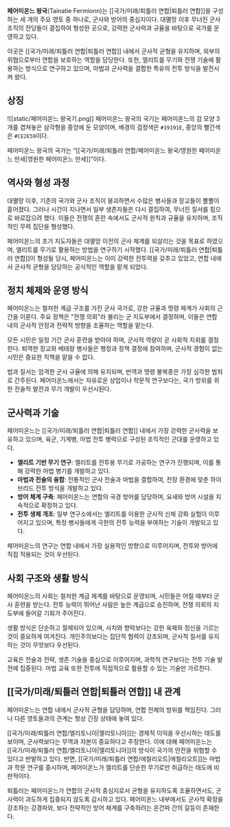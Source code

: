 **페어미온느 왕국**(Tainatìe Fermionn)는 [[국가/미래/퇴틀러 연합|퇴틀러 연합]]을 구성하는 세 개의 주요 영토 중 하나로, 군사와 방어의 중심지이다. 대멸망 이후 무너진 군사 조직의 잔당들이 결집하여 형성한 곳으로, 강력한 군사력과 규율을 바탕으로 국가를 운영하고 있다.  

이곳은 [[국가/미래/퇴틀러 연합|퇴틀러 연합]] 내에서 군사적 균형을 유지하며, 외부의 위협으로부터 연합을 보호하는 역할을 담당한다. 또한, 엘리트를 무기와 전쟁 기술에 활용하는 방식으로 연구하고 있으며, 마법과 군사력을 결합한 특유의 전투 방식을 발전시켜 왔다.  

## 상징
![[static/페어미온느 왕국기.png]]
페어미온느 왕국의 국기는 페어미온느의 검 모양 3개를 겹쳐놓은 삼각형을 중앙에 둔 모양이며, 배경의 검정색은 `#19191E`, 중앙의 빨간색은 `#CE2E59`이다.

페어미온느 왕국의 국가는 “[[국가/미래/퇴틀러 연합/페어미온느 왕국/영원한 페어미온느 만세|영원한 페어미온느 만세]]”이다.

## 역사와 형성 과정  

대멸망 이후, 기존의 국가와 군사 조직이 붕괴하면서 수많은 병사들과 장교들이 뿔뿔이 흩어졌다. 그러나 시간이 지나면서 일부 생존자들은 다시 결집하여, 무너진 질서를 힘으로 바로잡으려 했다. 이들은 전쟁의 혼란 속에서도 군사적 원칙과 규율을 유지하며, 조직적인 무력 집단을 형성했다.  

페어미온느의 초기 지도자들은 대멸망 이전의 군사 체계를 되살리는 것을 목표로 하였으며, 엘리트를 무기로 활용하는 방법을 연구하기 시작했다. [[국가/미래/퇴틀러 연합|퇴틀러 연합]]이 형성될 당시, 페어미온느는 이미 강력한 전투력을 갖추고 있었고, 연합 내에서 군사적 균형을 담당하는 공식적인 역할을 맡게 되었다.  

## 정치 체제와 운영 방식  

페어미온느는 철저한 계급 구조를 가진 군사 국가로, 강한 규율과 명령 체계가 사회의 근간을 이룬다. 주요 정책은 "전쟁 의회"라 불리는 군 지도부에서 결정하며, 이들은 연합 내의 군사적 안정과 전략적 방향을 조율하는 역할을 맡는다.  

모든 시민은 일정 기간 군사 훈련을 받아야 하며, 군사적 역량이 곧 사회적 지위를 결정한다. 퇴역한 장교와 베테랑 병사들은 행정과 정책 결정에 참여하며, 군사적 경험이 없는 시민은 중요한 직책을 맡을 수 없다.  

법과 질서는 엄격한 군사 규율에 의해 유지되며, 반역과 명령 불복종은 가장 심각한 범죄로 간주된다. 페어미온느에서는 자유로운 상업이나 학문적 연구보다는, 국가 방위를 위한 전술적 발전과 무기 개발이 우선시된다.  

## 군사력과 기술  

페어미온느는 [[국가/미래/퇴틀러 연합|퇴틀러 연합]] 내에서 가장 강력한 군사력을 보유하고 있으며, 육군, 기계병, 마법 전투 병력으로 구성된 조직적인 군대를 운영하고 있다.  

- **엘리트 기반 무기 연구**: 엘리트를 전투용 무기로 가공하는 연구가 진행되며, 이를 통해 강력한 마법 병기를 개발하고 있다.  
- **마법과 전술의 융합**: 전통적인 군사 전술과 마법을 결합하여, 전장 환경에 맞춘 하이브리드 전투 방식을 개발하고 있다.  
- **방어 체계 구축**: 페어미온느는 연합의 국경 방어를 담당하며, 요새와 방어 시설을 지속적으로 확장하고 있다.  
- **전투 생체 개조**: 일부 연구소에서는 엘리트를 이용한 군사적 신체 강화 실험이 이루어지고 있으며, 특정 병사들에게 극한의 전투 능력을 부여하는 기술이 개발되고 있다.  

페어미온느의 연구는 연합 내에서 가장 실용적인 방향으로 이루어지며, 전투와 방어에 직접 적용되는 것이 우선된다.  

## 사회 구조와 생활 방식  

페어미온느의 사회는 철저한 계급 체계를 바탕으로 운영되며, 시민들은 어릴 때부터 군사 훈련을 받는다. 전투 능력이 뛰어난 사람은 높은 계급으로 승진하며, 전쟁 의회의 지도부에 들어갈 기회가 주어진다.  

생활 방식은 단순하고 절제되어 있으며, 사치와 향락보다는 강한 육체와 정신을 기르는 것이 중요하게 여겨진다. 개인주의보다는 집단적 협력이 강조되며, 군사적 질서를 유지하는 것이 무엇보다 우선된다.  

교육은 전술과 전략, 생존 기술을 중심으로 이루어지며, 과학적 연구보다는 전투 기술 발전에 집중된다. 마법 교육 또한 전투에 직접적으로 활용할 수 있는 기술만 가르친다.  

## [[국가/미래/퇴틀러 연합|퇴틀러 연합]] 내 관계  

페어미온느는 연합 내에서 군사적 균형을 담당하며, 연합 전체의 방위를 책임진다. 그러나 다른 영토들과의 관계는 항상 긴장 상태에 놓여 있다.  

[[국가/미래/퇴틀러 연합/엘리토니아|엘리토니아]]는 경제적 이익을 우선시하는 태도를 보이며, 군사력보다는 무역과 자본이 중요하다고 주장한다. 이에 대해 페어미온느는 [[국가/미래/퇴틀러 연합/엘리토니아|엘리토니아]]의 방식이 국가의 안전을 위협할 수 있다고 반발하고 있다. 반면, [[국가/미래/퇴틀러 연합/에철리오트|에철리오트]]는 마법과 학문 연구를 중시하며, 페어미온느가 엘리트를 단순한 무기로만 취급하는 태도에 비판적이다.  

퇴틀러는 페어미온느가 연합의 군사적 중심지로서 균형을 유지하도록 조율하면서도, 군사력이 과도하게 집중되지 않도록 감시하고 있다. 페어미온느 내부에서도 군사적 확장을 강조하는 강경파와, 보다 전략적인 방어 체계를 구축하려는 온건파 간의 갈등이 존재한다.
